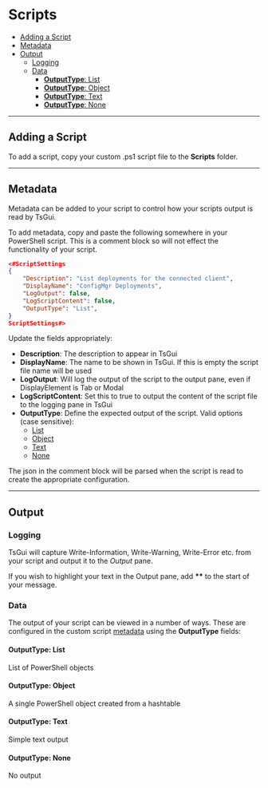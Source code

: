# Scripts



* [Adding a Script](#adding-a-script)
* [Metadata](#metadata)
* [Output](#output)
  * [Logging](#logging)
  * [Data](#data)
    * [**OutputType**: List](#outputtype-list)
    * [**OutputType**: Object](#outputtype-object)
    * [**OutputType**: Text](#outputtype-text)
    * [**OutputType**: None](#outputtype-none)


---

## Adding a Script

To add a script, copy your custom .ps1 script file to the **Scripts** folder. 

---

## Metadata

Metadata can be added to your script to control how your scripts output is read by TsGui.

To add metadata, copy and paste the following somewhere in your PowerShell script. This is a comment block so will not effect the functionality of your script. 

```json
<#ScriptSettings
{
    "Description": "List deployments for the connected client",
    "DisplayName": "ConfigMgr Deployments",
    "LogOutput": false,
    "LogScriptContent": false,
    "OutputType": "List",
}
ScriptSettings#>
```

Update the fields appropriately:
* **Description**: The description to appear in TsGui
* **DisplayName**: The name to be shown in TsGui. If this is empty the script file name will be used
* **LogOutput**: Will log the output of the script to the output pane, even if DisplayElement is Tab or Modal
* **LogScriptContent**: Set this to true to output the content of the script file to the logging pane in TsGui
* **OutputType**: Define the expected output of the script. Valid options (case sensitive): 
  * [List](#outputtype-list)
  * [Object](#outputtype-object)
  * [Text](#outputtype-text)
  * [None](#outputtype-none)

The json in the comment block will be parsed when the script is read to create the appropriate configuration.


---
## Output

### Logging
TsGui will capture Write-Information, Write-Warning, Write-Error etc. from your script and output it to the *Output* pane.

If you wish to highlight your text in the Output pane, add **\*\*** to the start of your message.


### Data
The output of your script can be viewed in a number of ways. These are configured in the custom script [metadata](#metadata) using the **OutputType** fields:



#### **OutputType**: List
List of PowerShell objects


#### **OutputType**: Object
A single PowerShell object created from a hashtable

#### **OutputType**: Text
Simple text output

#### **OutputType**: None
No output